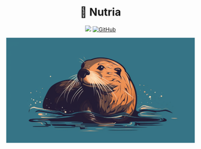<h1 align="center">🦦 Nutria</h1>

<div align="center">

![](https://img.shields.io/badge/PRs-welcome-green.svg)
[![GitHub](https://img.shields.io/github/license/jparadadev/nutria)](https://github.com/jparadadev/nutria/blob/main/LICENSE)

</div>

![](https://raw.githubusercontent.com/jparadadev/nutria/assets/assets/logo.png)